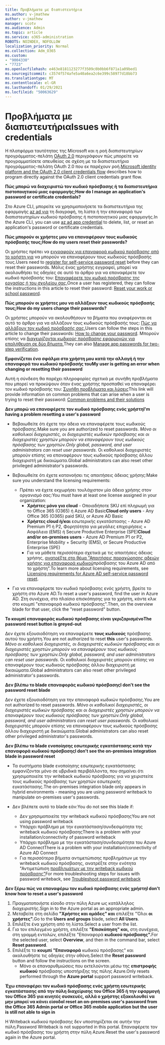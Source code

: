 ```yaml
---
title: Προβλήματα με διαπιστευτήρια
ms.author: v-jmathew
author: v-jmathew
manager: scotv
ms.audience: Admin
ms.topic: article
ms.service: o365-administration
ROBOTS: NOINDEX, NOFOLLOW
localization_priority: Normal
ms.collection: Adm_O365
ms.custom:
- "9004330"
- "7723"
ms.openlocfilehash: e463e8181123277f3509c0b0bb6f871a1a09bed1
ms.sourcegitcommit: c3574f574afe5a40a6ea2c6e399c58977d18bb73
ms.translationtype: MT
ms.contentlocale: el-GR
ms.lasthandoff: 01/29/2021
ms.locfileid: "50063629"
---
```

# <a name="issues-with-credentials"></a><span data-ttu-id="ece9b-102">Προβλήματα με διαπιστευτήρια</span><span class="sxs-lookup"><span data-stu-id="ece9b-102">Issues with credentials</span></span>

<span data-ttu-id="ece9b-103">Η πλατφόρμα ταυτότητας της Microsoft και η ροή διαπιστευτηρίων προγράμματος-πελάτη [OAuth 2.0](https://docs.microsoft.com/azure/active-directory/develop/v2-oauth2-client-creds-grant-flow) περιγράφουν πώς μπορείτε να προγραμματίσετε απευθείας σε σχέση με τα διαπιστευτήρια προγράμματος-πελάτη OAuth 2.0 που εκ παρέχουν ροή.</span><span class="sxs-lookup"><span data-stu-id="ece9b-103">[Microsoft identity platform and the OAuth 2.0 client credentials flow](https://docs.microsoft.com/azure/active-directory/develop/v2-oauth2-client-creds-grant-flow) describes how to program directly against the OAuth 2.0 client credentials grant flow.</span></span>

<span data-ttu-id="ece9b-104">**Πώς μπορώ να διαχειριστώ τον κωδικό πρόσβασης ή τα διαπιστευτήρια πιστοποιητικού μιας εφαρμογής;**</span><span class="sxs-lookup"><span data-stu-id="ece9b-104">**How do I manage an application's password or certificate credentials?**</span></span>

<span data-ttu-id="ece9b-105">Στο Azure CLI, μπορείτε να χρησιμοποιήσετε τα διαπιστευτήρια της εφαρμογής [az ad για](https://docs.microsoft.com/cli/azure/ad/app/credential) τη διαγραφή, τη λίστα ή την επαναφορά των διαπιστευτηρίων κωδικού πρόσβασης ή πιστοποιητικού μιας εφαρμογής.</span><span class="sxs-lookup"><span data-stu-id="ece9b-105">In the Azure CLI, you can use [az ad app credential](https://docs.microsoft.com/cli/azure/ad/app/credential) to delete, list, or reset an application's password or certificate credentials.</span></span>

<span data-ttu-id="ece9b-106">**Πώς μπορούν οι χρήστες μου να επαναφέρουν τους κωδικούς πρόσβασής τους;**</span><span class="sxs-lookup"><span data-stu-id="ece9b-106">**How do my users reset their passwords?**</span></span>

<span data-ttu-id="ece9b-107">Οι χρήστες πρέπει να [εγγραφούν για επαναφορά κωδικού πρόσβασης από το χρήστη για](https://docs.microsoft.com/azure/active-directory/user-help/active-directory-passwords-reset-register) να μπορούν να επαναφέρουν τους κωδικούς πρόσβασής τους.</span><span class="sxs-lookup"><span data-stu-id="ece9b-107">Users need to [register for self-service password reset](https://docs.microsoft.com/azure/active-directory/user-help/active-directory-passwords-reset-register) before they can reset their passwords.</span></span> <span data-ttu-id="ece9b-108">Μόλις ένας χρήστης εγγραφεί, μπορεί να ακολουθήσει τις οδηγίες σε αυτό το άρθρο για να επαναφέρετε τον κωδικό πρόσβασής του: [Επαναφέρετε τον κωδικό πρόσβασης της εργασίας ή του σχολείου σας.](https://docs.microsoft.com/azure/active-directory/user-help/user-help-reset-password#how-to-reset-or-unlock-your-password-for-a-work-or-school-account)</span><span class="sxs-lookup"><span data-stu-id="ece9b-108">Once a user has registered, they can follow the instructions in this article to reset their password: [Reset your work or school password](https://docs.microsoft.com/azure/active-directory/user-help/user-help-reset-password#how-to-reset-or-unlock-your-password-for-a-work-or-school-account).</span></span>

<span data-ttu-id="ece9b-109">**Πώς μπορούν οι χρήστες μου να αλλάξουν τους κωδικούς πρόσβασής τους;**</span><span class="sxs-lookup"><span data-stu-id="ece9b-109">**How do my users change their passwords?**</span></span>

<span data-ttu-id="ece9b-110">Οι χρήστες μπορούν να ακολουθήσουν τα βήματα που αναφέρονται σε αυτό το άρθρο για να αλλάξουν τους κωδικούς πρόσβασής τους: [Πώς να αλλάξουν τον κωδικό πρόσβασής σας.](https://docs.microsoft.com/azure/active-directory/user-help/user-help-reset-password#how-to-change-your-password)</span><span class="sxs-lookup"><span data-stu-id="ece9b-110">Users can follow the steps in this article to change their passwords: [How to change your password](https://docs.microsoft.com/azure/active-directory/user-help/user-help-reset-password#how-to-change-your-password).</span></span>
<span data-ttu-id="ece9b-111">Μπορούν επίσης να [διαχειρίζονται κωδικούς πρόσβασης εφαρμογών για επαλήθευση σε δύο βήματα.](https://docs.microsoft.com/azure/active-directory/user-help/multi-factor-authentication-end-user-app-passwords)</span><span class="sxs-lookup"><span data-stu-id="ece9b-111">They can also [Manage app passwords for two-step verification](https://docs.microsoft.com/azure/active-directory/user-help/multi-factor-authentication-end-user-app-passwords).</span></span>

<span data-ttu-id="ece9b-112">**Εμφανίζεται ένα σφάλμα στο χρήστη μου κατά την αλλαγή ή την επαναφορά του κωδικού πρόσβασής του**</span><span class="sxs-lookup"><span data-stu-id="ece9b-112">**My user is getting an error when changing or resetting their password**</span></span>

<span data-ttu-id="ece9b-113">Αυτή η σύνδεση θα παρέχει πληροφορίες σχετικά με συνήθη προβλήματα που μπορεί να προκύψουν όταν ένας χρήστης προσπαθεί να επαναφέρει τον κωδικό πρόσβασής του: [Συνήθη προβλήματα και λύσεις](https://docs.microsoft.com/azure/active-directory/user-help/user-help-reset-password#common-problems-and-their-solutions)</span><span class="sxs-lookup"><span data-stu-id="ece9b-113">This link will provide information on common problems that can arise when a user is trying to reset their password: [Common problems and their solutions](https://docs.microsoft.com/azure/active-directory/user-help/user-help-reset-password#common-problems-and-their-solutions)</span></span>

<span data-ttu-id="ece9b-114">**Δεν μπορώ να επαναφέρετε τον κωδικό πρόσβασης ενός χρήστη**</span><span class="sxs-lookup"><span data-stu-id="ece9b-114">**I'm having a problem resetting a user's password**</span></span>

- <span data-ttu-id="ece9b-115">Βεβαιωθείτε ότι έχετε την άδεια να επαναφέρετε τους κωδικούς πρόσβασης.</span><span class="sxs-lookup"><span data-stu-id="ece9b-115">Make sure you are authorized to reset passwords.</span></span> <span data-ttu-id="ece9b-116">*Μόνο οι καθολικοί διαχειριστές, οι διαχειριστές κωδικών πρόσβασης και οι διαχειριστές χρηστών μπορούν να επαναφέρουν τους κωδικούς πρόσβασης των χρηστών.*</span><span class="sxs-lookup"><span data-stu-id="ece9b-116">*Only global, password, and user administrators can reset user passwords.*</span></span> <span data-ttu-id="ece9b-117">Οι καθολικοί διαχειριστές μπορούν επίσης να επαναφέρουν τους κωδικούς πρόσβασης άλλου διαχειριστή με δικαιώματα.</span><span class="sxs-lookup"><span data-stu-id="ece9b-117">Global administrators can also reset other privileged administrator's passwords.</span></span>

- <span data-ttu-id="ece9b-118">Βεβαιωθείτε ότι έχετε κατανοήσει τις απαιτήσεις άδειας χρήσης:</span><span class="sxs-lookup"><span data-stu-id="ece9b-118">Make sure you understand the licensing requirements:</span></span>

  - <span data-ttu-id="ece9b-119">Πρέπει να έχετε εκχωρήσει τουλάχιστον μία άδεια χρήσης στον οργανισμό σας:</span><span class="sxs-lookup"><span data-stu-id="ece9b-119">You must have at least one license assigned in your organization:</span></span>
    - <span data-ttu-id="ece9b-120">**Χρήστες μόνο για cloud** - Οποιαδήποτε SKU επί πληρωμή για το Office 365 (O365) ή Azure AD Basic</span><span class="sxs-lookup"><span data-stu-id="ece9b-120">**Cloud only users** - Any Office 365 (O365) paid SKU, or Azure AD Basic</span></span>
    - <span data-ttu-id="ece9b-121">**Χρήστες cloud ή/και** εσωτερικής εγκατάστασης - Azure AD Premium P1 ή P2, Φορητότητα για μεγάλες επιχειρήσεις + Ασφάλεια (EMS) ή Secure Productive Enterprise (SPE)</span><span class="sxs-lookup"><span data-stu-id="ece9b-121">**Cloud and/or on-premises users** - Azure AD Premium P1 or P2, Enterprise Mobility + Security (EMS), or Secure Productive Enterprise (SPE)</span></span>
    - <span data-ttu-id="ece9b-122">Για να μάθετε περισσότερα σχετικά με τις απαιτήσεις άδειας χρήσης, [ανατρέξτε στο θέμα "Απαιτήσεις παραχώρησης αδειών χρήσης για επαναφορά κωδικού](https://docs.microsoft.com/azure/active-directory/active-directory-passwords-licensing)πρόσβασης του Azure AD από το χρήστη".</span><span class="sxs-lookup"><span data-stu-id="ece9b-122">To learn more about licensing requirements, see [Licensing requirements for Azure AD self-service password reset](https://docs.microsoft.com/azure/active-directory/active-directory-passwords-licensing).</span></span>
- <span data-ttu-id="ece9b-123">Για να επαναφέρετε τον κωδικό πρόσβασης ενός χρήστη, βρείτε το χρήστη στο Azure AD.</span><span class="sxs-lookup"><span data-stu-id="ece9b-123">To reset a user's password, find the user in Azure AD.</span></span> <span data-ttu-id="ece9b-124">Στη συνέχεια, στο πλαίσιο επισκόπησης για το χρήστη, κάντε κλικ στο κουμπί "επαναφορά κωδικού πρόσβασης".</span><span class="sxs-lookup"><span data-stu-id="ece9b-124">Then, on the overview blade for that user, click the "reset password" button.</span></span>

<span data-ttu-id="ece9b-125">**Το κουμπί επαναφοράς κωδικού πρόσβασης είναι γκριζαρισμένο**</span><span class="sxs-lookup"><span data-stu-id="ece9b-125">**The password reset button is greyed-out**</span></span>

<span data-ttu-id="ece9b-126">Δεν έχετε εξουσιοδότηση να επαναφέρετε **τους κωδικούς** πρόσβασης αυτού του χρήστη.</span><span class="sxs-lookup"><span data-stu-id="ece9b-126">You are not authorized to reset **this** user's passwords.</span></span> <span data-ttu-id="ece9b-127">*Μόνο οι καθολικοί διαχειριστές, οι διαχειριστές κωδικών πρόσβασης και οι διαχειριστές χρηστών μπορούν να επαναφέρουν τους κωδικούς πρόσβασης των χρηστών.*</span><span class="sxs-lookup"><span data-stu-id="ece9b-127">*Only global, password, and user administrators can reset user passwords.*</span></span> <span data-ttu-id="ece9b-128">Οι καθολικοί διαχειριστές μπορούν επίσης να επαναφέρουν τους κωδικούς πρόσβασης άλλου διαχειριστή με δικαιώματα.</span><span class="sxs-lookup"><span data-stu-id="ece9b-128">Global administrators can also reset other privileged administrator's passwords.</span></span>

<span data-ttu-id="ece9b-129">**Δεν βλέπω το blade επαναφοράς κωδικού πρόσβασης**</span><span class="sxs-lookup"><span data-stu-id="ece9b-129">**I don't see the password reset blade**</span></span>

<span data-ttu-id="ece9b-130">Δεν έχετε εξουσιοδότηση για την επαναφορά κωδικών πρόσβασης.</span><span class="sxs-lookup"><span data-stu-id="ece9b-130">You are not authorized to reset passwords.</span></span> <span data-ttu-id="ece9b-131">*Μόνο οι καθολικοί διαχειριστές, οι διαχειριστές κωδικών πρόσβασης και οι διαχειριστές χρηστών μπορούν να επαναφέρουν τους κωδικούς πρόσβασης των χρηστών.*</span><span class="sxs-lookup"><span data-stu-id="ece9b-131">*Only global, password, and user administrators can reset user passwords.*</span></span> <span data-ttu-id="ece9b-132">Οι καθολικοί διαχειριστές μπορούν επίσης να επαναφέρουν τους κωδικούς πρόσβασης άλλου διαχειριστή με δικαιώματα.</span><span class="sxs-lookup"><span data-stu-id="ece9b-132">Global administrators can also reset other privileged administrator's passwords.</span></span>

<span data-ttu-id="ece9b-133">**Δεν βλέπω το blade ενοποίησης εσωτερικής εγκατάστασης κατά την επαναφορά κωδικού πρόσβασης**</span><span class="sxs-lookup"><span data-stu-id="ece9b-133">**I don't see the on-premises integration blade in password reset**</span></span>

- <span data-ttu-id="ece9b-134">Τα συστήματα blade ενοποίησης εσωτερικής εγκατάστασης εμφανίζονται μόνο σε υβριδικά περιβάλλοντα, που σημαίνει ότι χρησιμοποιείτε την writeback κωδικού πρόσβασης για να χειριστείτε τους κωδικούς πρόσβασης των χρηστών εσωτερικής εγκατάστασης.</span><span class="sxs-lookup"><span data-stu-id="ece9b-134">The on-premises integration blade only appears in hybrid environments - meaning you are using password writeback to manipulate on-premises user's passwords.</span></span>

- <span data-ttu-id="ece9b-135">Δεν βλέπετε αυτό το blade εάν:</span><span class="sxs-lookup"><span data-stu-id="ece9b-135">You do not see this blade if:</span></span>

  - <span data-ttu-id="ece9b-136">Δεν χρησιμοποιείτε την writeback κωδικού πρόσβασης</span><span class="sxs-lookup"><span data-stu-id="ece9b-136">You are not using password writeback</span></span>
  - <span data-ttu-id="ece9b-137">Υπάρχει πρόβλημα με την εγκατάσταση/συνδεσιμότητα της writeback κωδικού πρόσβασης</span><span class="sxs-lookup"><span data-stu-id="ece9b-137">There is a problem with your installation/connectivity of password writeback</span></span>
  - <span data-ttu-id="ece9b-138">Υπάρχει πρόβλημα με την εγκατάσταση/συνδεσιμότητα του Azure AD Connect</span><span class="sxs-lookup"><span data-stu-id="ece9b-138">There is a problem with your installation/connectivity of Azure AD Connect</span></span>
  - <span data-ttu-id="ece9b-139">Για περισσότερα βήματα αντιμετώπισης προβλημάτων με την writeback κωδικού πρόσβασης, ανατρέξτε στην ενότητα "Αντιμετώπιση [προβλημάτων με την writeback κωδικού πρόσβασης"](https://docs.microsoft.com/azure/active-directory/authentication/troubleshoot-sspr-writeback)</span><span class="sxs-lookup"><span data-stu-id="ece9b-139">For more troubleshooting steps for issues with password writeback, see [Troubleshoot password writeback](https://docs.microsoft.com/azure/active-directory/authentication/troubleshoot-sspr-writeback)</span></span>

<span data-ttu-id="ece9b-140">**Δεν ξέρω πώς να επαναφέρω τον κωδικό πρόσβασης ενός χρήστη**</span><span class="sxs-lookup"><span data-stu-id="ece9b-140">**I don't know how to reset a user's password**</span></span>

1. <span data-ttu-id="ece9b-141">Πραγματοποιήστε είσοδο στην πύλη Azure ως κατάλληλος διαχειριστής.</span><span class="sxs-lookup"><span data-stu-id="ece9b-141">Sign in to the Azure portal as an appropriate admin.</span></span>
2. <span data-ttu-id="ece9b-142">Μεταβείτε στη σελίδα **"Χρήστες και ομάδες" και** επιλέξτε "Όλοι **οι χρήστες".**</span><span class="sxs-lookup"><span data-stu-id="ece9b-142">Go to the **Users and groups** blade, select **All Users**.</span></span>
3. <span data-ttu-id="ece9b-143">Επιλέξτε ένα χρήστη από τη λίστα.</span><span class="sxs-lookup"><span data-stu-id="ece9b-143">Select a user from the list.</span></span>
4. <span data-ttu-id="ece9b-144">Για τον επιλεγμένο χρήστη, επιλέξτε **"Επισκόπηση" και,** στη συνέχεια, στη γραμμή εντολών, επιλέξτε "Επαναφορά **κωδικού πρόσβασης".**</span><span class="sxs-lookup"><span data-stu-id="ece9b-144">For the selected user, select **Overview**, and then in the command bar, select **Reset password**.</span></span>
5. <span data-ttu-id="ece9b-145">Επιλέξτε το **κουμπί "Επαναφορά** κωδικού πρόσβασης" και ακολουθήστε τις οδηγίες στην οθόνη.</span><span class="sxs-lookup"><span data-stu-id="ece9b-145">Select the **Reset password** button and follow the instructions on the screen.</span></span>
    - <span data-ttu-id="ece9b-146">Μόνο οι επαναρυθμιώσεις που εκτελούνται μέσω της **επιστροφής κωδικού** πρόσβασης υποστήριξης της πύλης Azure.</span><span class="sxs-lookup"><span data-stu-id="ece9b-146">Only resets performed through the **Azure portal** support password writeback.</span></span>

<span data-ttu-id="ece9b-147">**Έχω επαναφέρει τον κωδικό πρόσβασης ενός χρήστη εσωτερικής εγκατάστασης από την πύλη διαχείρισης του Office 365 ή την εφαρμογή του Office 365 για κινητές συσκευές, αλλά ο χρήστης εξακολουθεί να μην μπορεί να κάνει είσοδο**</span><span class="sxs-lookup"><span data-stu-id="ece9b-147">**I reset an on-premises user's password from the Office 365 Admin portal or Office 365 mobile application but the user is still not able to sign in**</span></span>

<span data-ttu-id="ece9b-148">Η Writeback κωδικού πρόσβασης δεν υποστηρίζεται σε αυτήν την πύλη.</span><span class="sxs-lookup"><span data-stu-id="ece9b-148">Password Writeback is not supported in this portal.</span></span> <span data-ttu-id="ece9b-149">Επαναφέρετε τον κωδικό πρόσβασης του χρήστη στην πύλη Azure.</span><span class="sxs-lookup"><span data-stu-id="ece9b-149">Reset the user's password again in the Azure portal.</span></span>
